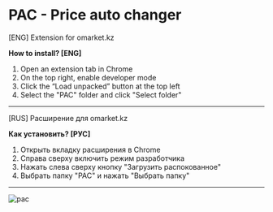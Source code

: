 # PAC - Price auto changer
[ENG] Extension for omarket.kz

**How to install? [ENG]**
1. Open an extension tab in Chrome
2. On the top right, enable developer mode
3. Click the “Load unpacked” button at the top left
4. Select the "PAC" folder and click "Select folder"
---
[RUS] Расширение для omarket.kz

**Как установить? [РУС]**
1. Открыть вкладку расширения в Chrome
2. Справа сверху включить режим разработчика
3. Нажать слева сверху кнопку "Загрузить распокованное"
4. Выбрать папку "PAC" и нажать "Выбрать папку"
---
![pac](https://github.com/qpov/PAC/assets/52863424/b2d5f30b-2a8c-426a-b87b-9c970b8d6484)
